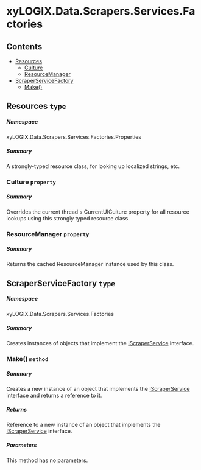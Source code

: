 ﻿<a name='assembly'></a>
# xyLOGIX.Data.Scrapers.Services.Factories

## Contents

- [Resources](#T-xyLOGIX-Data-Scrapers-Services-Factories-Properties-Resources 'xyLOGIX.Data.Scrapers.Services.Factories.Properties.Resources')
  - [Culture](#P-xyLOGIX-Data-Scrapers-Services-Factories-Properties-Resources-Culture 'xyLOGIX.Data.Scrapers.Services.Factories.Properties.Resources.Culture')
  - [ResourceManager](#P-xyLOGIX-Data-Scrapers-Services-Factories-Properties-Resources-ResourceManager 'xyLOGIX.Data.Scrapers.Services.Factories.Properties.Resources.ResourceManager')
- [ScraperServiceFactory](#T-xyLOGIX-Data-Scrapers-Services-Factories-ScraperServiceFactory 'xyLOGIX.Data.Scrapers.Services.Factories.ScraperServiceFactory')
  - [Make()](#M-xyLOGIX-Data-Scrapers-Services-Factories-ScraperServiceFactory-Make 'xyLOGIX.Data.Scrapers.Services.Factories.ScraperServiceFactory.Make')

<a name='T-xyLOGIX-Data-Scrapers-Services-Factories-Properties-Resources'></a>
## Resources `type`

##### Namespace

xyLOGIX.Data.Scrapers.Services.Factories.Properties

##### Summary

A strongly-typed resource class, for looking up localized strings, etc.

<a name='P-xyLOGIX-Data-Scrapers-Services-Factories-Properties-Resources-Culture'></a>
### Culture `property`

##### Summary

Overrides the current thread's CurrentUICulture property for all
  resource lookups using this strongly typed resource class.

<a name='P-xyLOGIX-Data-Scrapers-Services-Factories-Properties-Resources-ResourceManager'></a>
### ResourceManager `property`

##### Summary

Returns the cached ResourceManager instance used by this class.

<a name='T-xyLOGIX-Data-Scrapers-Services-Factories-ScraperServiceFactory'></a>
## ScraperServiceFactory `type`

##### Namespace

xyLOGIX.Data.Scrapers.Services.Factories

##### Summary

Creates instances of objects that implement the
[IScraperService](#T-xyLOGIX-Data-Scrapers-Interfaces-IScraperService 'xyLOGIX.Data.Scrapers.Interfaces.IScraperService')
interface.

<a name='M-xyLOGIX-Data-Scrapers-Services-Factories-ScraperServiceFactory-Make'></a>
### Make() `method`

##### Summary

Creates a new instance of an object that implements the
[IScraperService](#T-xyLOGIX-Data-Scrapers-Interfaces-IScraperService 'xyLOGIX.Data.Scrapers.Interfaces.IScraperService')
interface and returns a reference to it.

##### Returns

Reference to a new instance of an object that implements the
[IScraperService](#T-xyLOGIX-Data-Scrapers-Interfaces-IScraperService 'xyLOGIX.Data.Scrapers.Interfaces.IScraperService')
interface.

##### Parameters

This method has no parameters.
